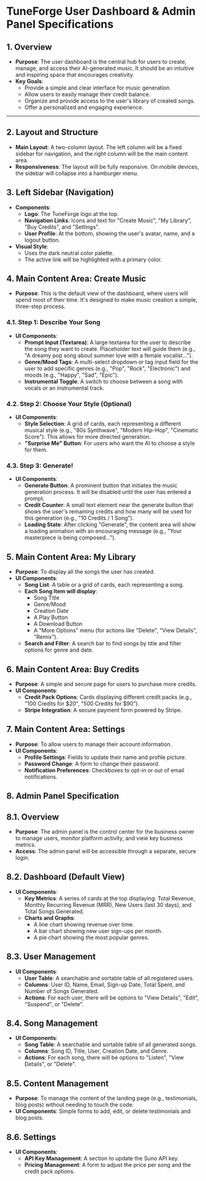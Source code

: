 # TuneForge User Dashboard & Admin Panel Specifications

## 1. Overview

*   **Purpose**: The user dashboard is the central hub for users to create, manage, and access their AI-generated music. It should be an intuitive and inspiring space that encourages creativity.
*   **Key Goals**:
    *   Provide a simple and clear interface for music generation.
    *   Allow users to easily manage their credit balance.
    *   Organize and provide access to the user's library of created songs.
    *   Offer a personalized and engaging experience.

---

## 2. Layout and Structure

*   **Main Layout**: A two-column layout. The left column will be a fixed sidebar for navigation, and the right column will be the main content area.
*   **Responsiveness**: The layout will be fully responsive. On mobile devices, the sidebar will collapse into a hamburger menu.

## 3. Left Sidebar (Navigation)

*   **Components**:
    *   **Logo**: The TuneForge logo at the top.
    *   **Navigation Links**: Icons and text for "Create Music", "My Library", "Buy Credits", and "Settings".
    *   **User Profile**: At the bottom, showing the user's avatar, name, and a logout button.
*   **Visual Style**:
    *   Uses the dark neutral color palette.
    *   The active link will be highlighted with a primary color.

## 4. Main Content Area: Create Music

*   **Purpose**: This is the default view of the dashboard, where users will spend most of their time. It's designed to make music creation a simple, three-step process.

### 4.1. Step 1: Describe Your Song

*   **UI Components**:
    *   **Prompt Input (Textarea)**: A large textarea for the user to describe the song they want to create. Placeholder text will guide them (e.g., "A dreamy pop song about summer love with a female vocalist...").
    *   **Genre/Mood Tags**: A multi-select dropdown or tag input field for the user to add specific genres (e.g., "Pop", "Rock", "Electronic") and moods (e.g., "Happy", "Sad", "Epic").
    *   **Instrumental Toggle**: A switch to choose between a song with vocals or an instrumental track.

### 4.2. Step 2: Choose Your Style (Optional)

*   **UI Components**:
    *   **Style Selection**: A grid of cards, each representing a different musical style (e.g., "80s Synthwave", "Modern Hip-Hop", "Cinematic Score"). This allows for more directed generation.
    *   **"Surprise Me" Button**: For users who want the AI to choose a style for them.

### 4.3. Step 3: Generate!

*   **UI Components**:
    *   **Generate Button**: A prominent button that initiates the music generation process. It will be disabled until the user has entered a prompt.
    *   **Credit Counter**: A small text element near the generate button that shows the user's remaining credits and how many will be used for this generation (e.g., "10 Credits / 1 Song").
    *   **Loading State**: After clicking "Generate", the content area will show a loading animation with an encouraging message (e.g., "Your masterpiece is being composed...").

## 5. Main Content Area: My Library

*   **Purpose**: To display all the songs the user has created.
*   **UI Components**:
    *   **Song List**: A table or a grid of cards, each representing a song.
    *   **Each Song Item will display**:
        *   Song Title
        *   Genre/Mood
        *   Creation Date
        *   A Play Button
        *   A Download Button
        *   A "More Options" menu (for actions like "Delete", "View Details", "Remix").
    *   **Search and Filter**: A search bar to find songs by title and filter options for genre and date.

## 6. Main Content Area: Buy Credits

*   **Purpose**: A simple and secure page for users to purchase more credits.
*   **UI Components**:
    *   **Credit Pack Options**: Cards displaying different credit packs (e.g., "100 Credits for $20", "500 Credits for $90").
    *   **Stripe Integration**: A secure payment form powered by Stripe.

## 7. Main Content Area: Settings

*   **Purpose**: To allow users to manage their account information.
*   **UI Components**:
    *   **Profile Settings**: Fields to update their name and profile picture.
    *   **Password Change**: A form to change their password.
    *   **Notification Preferences**: Checkboxes to opt-in or out of email notifications.

## 8. Admin Panel Specification

## 8.1. Overview

*   **Purpose**: The admin panel is the control center for the business owner to manage users, monitor platform activity, and view key business metrics.
*   **Access**: The admin panel will be accessible through a separate, secure login.

## 8.2. Dashboard (Default View)

*   **UI Components**:
    *   **Key Metrics**: A series of cards at the top displaying: Total Revenue, Monthly Recurring Revenue (MRR), New Users (last 30 days), and Total Songs Generated.
    *   **Charts and Graphs**:
        *   A line chart showing revenue over time.
        *   A bar chart showing new user sign-ups per month.
        *   A pie chart showing the most popular genres.

## 8.3. User Management

*   **UI Components**:
    *   **User Table**: A searchable and sortable table of all registered users.
    *   **Columns**: User ID, Name, Email, Sign-up Date, Total Spent, and Number of Songs Generated.
    *   **Actions**: For each user, there will be options to "View Details", "Edit", "Suspend", or "Delete".

## 8.4. Song Management

*   **UI Components**:
    *   **Song Table**: A searchable and sortable table of all generated songs.
    *   **Columns**: Song ID, Title, User, Creation Date, and Genre.
    *   **Actions**: For each song, there will be options to "Listen", "View Details", or "Delete".

## 8.5. Content Management

*   **Purpose**: To manage the content of the landing page (e.g., testimonials, blog posts) without needing to touch the code.
*   **UI Components**: Simple forms to add, edit, or delete testimonials and blog posts.

## 8.6. Settings

*   **UI Components**:
    *   **API Key Management**: A section to update the Suno API key.
    *   **Pricing Management**: A form to adjust the price per song and the credit pack options.

